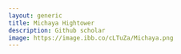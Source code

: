 ```yaml
---
layout: generic
title: Michaya Hightower
description: Github scholar
image: https://image.ibb.co/cLTuZa/Michaya.png
---
```

